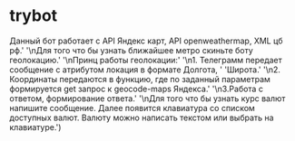 # trybot

Данный бот работает с API Яндекс карт, API openweathermap, XML цб рф.'
                                                   '\nДля того что бы узнать ближайшее метро скиньте боту геолокацию.'
                                                   '\nПринц работы геолокации:'
                                                   '\n1. Телеграмм передает сообщение с атрибутом локация в формате Долгота, '
                                                   'Широта.'
                                                   '\n2. Координаты передаются в функцию, где по заданный параметрам формируется get запрос к geocode-maps Яндекса.'
                                                   '\n3.Работа с ответом, формирование ответа.'
                                                   '\nДля того что бы узнать курс валют напишите сообщение. Далее появится клавиатура со списком доступных валют. Валюту можно написать текстом или выбрать на клавиатуре.')
